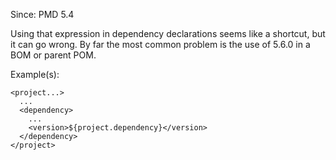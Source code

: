 Since: PMD 5.4

Using that expression in dependency declarations seems like a shortcut, but it can go wrong. By far the most common problem is the use of
5.6.0 in a BOM or parent POM.

Example(s):
```
<project...>
  ...
  <dependency>
    ...
    <version>${project.dependency}</version>
  </dependency>
</project>
```
